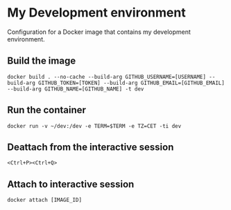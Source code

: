 # My Development environment

Configuration for a Docker image that contains my development environment.

## Build the image

```
docker build . --no-cache --build-arg GITHUB_USERNAME=[USERNAME] --build-arg GITHUB_TOKEN=[TOKEN] --build-arg GITHUB_EMAIL=[GITHUB_EMAIL] --build-arg GITHUB_NAME=[GITHUB_NAME] -t dev
```

## Run the container

```
docker run -v ~/dev:/dev -e TERM=$TERM -e TZ=CET -ti dev
```

## Deattach from the interactive session

```
<Ctrl+P><Ctrl+Q>
```

## Attach to interactive session

```
docker attach [IMAGE_ID]
```

